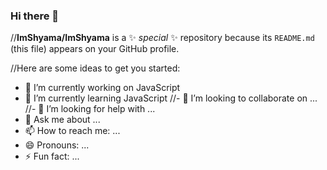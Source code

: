 ### Hi there 👋


//**ImShyama/ImShyama** is a ✨ _special_ ✨ repository because its `README.md` (this file) appears on your GitHub profile.

//Here are some ideas to get you started:

- 🔭 I’m currently working on JavaScript
- 🌱 I’m currently learning JavaScript
//- 👯 I’m looking to collaborate on ...
//- 🤔 I’m looking for help with ...
- 💬 Ask me about ...
- 📫 How to reach me: ...
- 😄 Pronouns: ...
- ⚡ Fun fact: ...

